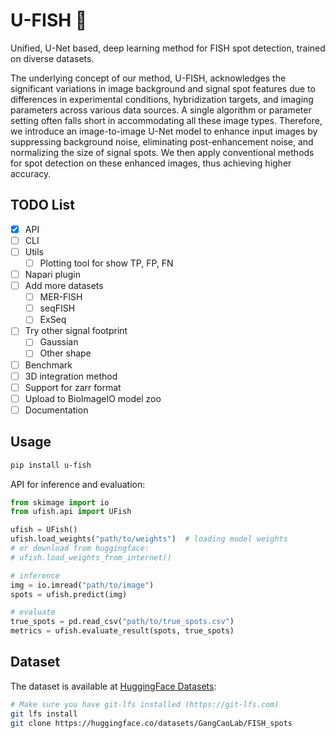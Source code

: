 # U-FISH 🎣

Unified, U-Net based, deep learning method for FISH spot detection, trained on diverse datasets.

The underlying concept of our method, U-FISH, acknowledges the significant variations in image background and signal spot features due to differences in experimental conditions, hybridization targets, and imaging parameters across various data sources. A single algorithm or parameter setting often falls short in accommodating all these image types. Therefore, we introduce an image-to-image U-Net model to enhance input images by suppressing background noise, eliminating post-enhancement noise, and normalizing the size of signal spots. We then apply conventional methods for spot detection on these enhanced images, thus achieving higher accuracy.

## TODO List

- [x] API
- [ ] CLI
- [ ] Utils
    + [ ] Plotting tool for show TP, FP, FN
- [ ] Napari plugin
- [ ] Add more datasets
    + [ ] MER-FISH
    + [ ] seqFISH
    + [ ] ExSeq
- [ ] Try other signal footprint
    + [ ] Gaussian
    + [ ] Other shape
- [ ] Benchmark
- [ ] 3D integration method
- [ ] Support for zarr format
- [ ] Upload to BioImageIO model zoo
- [ ] Documentation

## Usage

```bash
pip install u-fish
```

API for inference and evaluation:

```python
from skimage import io
from ufish.api import UFish

ufish = UFish()
ufish.load_weights("path/to/weights")  # loading model weights
# or download from huggingface:
# ufish.load_weights_from_internet()

# inference
img = io.imread("path/to/image")
spots = ufish.predict(img)

# evaluate
true_spots = pd.read_csv("path/to/true_spots.csv")
metrics = ufish.evaluate_result(spots, true_spots)
```

## Dataset

The dataset is available at [HuggingFace Datasets](https://huggingface.co/datasets/GangCaoLab/FISH_spots):

```bash
# Make sure you have git-lfs installed (https://git-lfs.com)
git lfs install
git clone https://huggingface.co/datasets/GangCaoLab/FISH_spots
```
